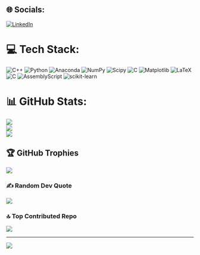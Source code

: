 
## 🌐 Socials:
[![LinkedIn](https://img.shields.io/badge/LinkedIn-%230077B5.svg?logo=linkedin&logoColor=white)](https://linkedin.com/in/https://www.linkedin.com/in/armin-mirmogheisi?lipi=urn%3Ali%3Apage%3Ad_flagship3_profile_view_base_contact_details%3BZAXU2%2FxcRYqfArkJWHZcuQ%3D%3D) 

# 💻 Tech Stack:
![C++](https://img.shields.io/badge/c++-%2300599C.svg?style=plastic&logo=c%2B%2B&logoColor=white) ![Python](https://img.shields.io/badge/python-3670A0?style=plastic&logo=python&logoColor=ffdd54) ![Anaconda](https://img.shields.io/badge/Anaconda-%2344A833.svg?style=plastic&logo=anaconda&logoColor=white) ![NumPy](https://img.shields.io/badge/numpy-%23013243.svg?style=plastic&logo=numpy&logoColor=white) ![Scipy](https://img.shields.io/badge/SciPy-%230C55A5.svg?style=plastic&logo=scipy&logoColor=%white) ![C](https://img.shields.io/badge/c-%2300599C.svg?style=plastic&logo=c&logoColor=white) ![Matplotlib](https://img.shields.io/badge/Matplotlib-%23ffffff.svg?style=plastic&logo=Matplotlib&logoColor=black) ![LaTeX](https://img.shields.io/badge/latex-%23008080.svg?style=plastic&logo=latex&logoColor=white) ![C](https://img.shields.io/badge/c-%2300599C.svg?style=plastic&logo=c&logoColor=white) ![AssemblyScript](https://img.shields.io/badge/assembly%20script-%23000000.svg?style=plastic&logo=assemblyscript&logoColor=white) ![scikit-learn](https://img.shields.io/badge/scikit--learn-%23F7931E.svg?style=plastic&logo=scikit-learn&logoColor=white)
# 📊 GitHub Stats:
![](https://github-readme-stats.vercel.app/api?username=armin-mm&theme=blue_navy&hide_border=false&include_all_commits=false&count_private=false)<br/>
![](https://nirzak-streak-stats.vercel.app/?user=armin-mm&theme=blue_navy&hide_border=false)<br/>
![](https://github-readme-stats.vercel.app/api/top-langs/?username=armin-mm&theme=blue_navy&hide_border=false&include_all_commits=false&count_private=false&layout=compact)

## 🏆 GitHub Trophies
![](https://github-profile-trophy.vercel.app/?username=armin-mm&theme=neon&no-frame=false&no-bg=true&margin-w=4)

### ✍️ Random Dev Quote
![](https://quotes-github-readme.vercel.app/api?type=horizontal&theme=radical)

### 🔝 Top Contributed Repo
![](https://github-contributor-stats.vercel.app/api?username=armin-mm&limit=5&theme=blueberry&combine_all_yearly_contributions=true)

---
[![](https://visitcount.itsvg.in/api?id=armin-mm&icon=9&color=1)](https://visitcount.itsvg.in)

<!-- Proudly created with GPRM ( https://gprm.itsvg.in ) -->
